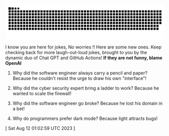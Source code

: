 <picture>
  <source media="(prefers-color-scheme: dark)" srcset="https://raw.githubusercontent.com/platane/platane/output/github-contribution-grid-snake-dark.svg">
  <source media="(prefers-color-scheme: light)" srcset="https://raw.githubusercontent.com/platane/platane/output/github-contribution-grid-snake.svg">
  <img alt="github contribution grid snake animation" src="https://raw.githubusercontent.com/platane/platane/output/github-contribution-grid-snake.svg">
</picture>


I know you are here for jokes, No worries !!
Here are some new ones. Keep checking back for more laugh-out-loud jokes, brought to you by the dynamic duo of Chat GPT and GitHub Actions! __If they are not funny, blame OpenAI__
 
1. Why did the software engineer always carry a pencil and paper? Because he couldn't resist the urge to draw his own "interface"!

2. Why did the cyber security expert bring a ladder to work? Because he wanted to scale the firewall!

3. Why did the software engineer go broke? Because he lost his domain in a bet!

4. Why do programmers prefer dark mode? Because light attracts bugs!
 
[ 
Sat Aug 12 01:02:59 UTC 2023
 ]
